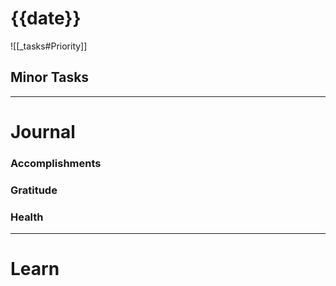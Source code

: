 
# {{date}}

![[_tasks#Priority]]

## Minor Tasks

---
# Journal

### Accomplishments 

### Gratitude

### Health

---

# Learn